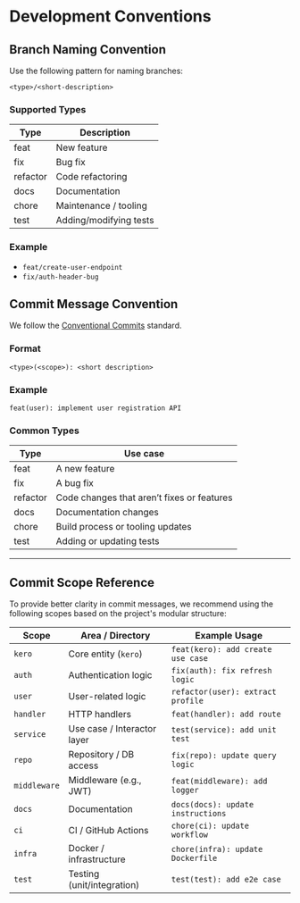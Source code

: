 # Development Conventions

## Branch Naming Convention

Use the following pattern for naming branches:

```
<type>/<short-description>
```

### Supported Types

| Type      | Description              |
|-----------|--------------------------|
| feat      | New feature              |
| fix       | Bug fix                  |
| refactor  | Code refactoring         |
| docs      | Documentation            |
| chore     | Maintenance / tooling    |
| test      | Adding/modifying tests   |

### Example

- `feat/create-user-endpoint`
- `fix/auth-header-bug`

## Commit Message Convention

We follow the [Conventional Commits](https://www.conventionalcommits.org/en/v1.0.0/) standard.

### Format

```
<type>(<scope>): <short description>
```

### Example

```
feat(user): implement user registration API
```

### Common Types

| Type       | Use case                        |
|------------|---------------------------------|
| feat       | A new feature                   |
| fix        | A bug fix                       |
| refactor   | Code changes that aren’t fixes or features |
| docs       | Documentation changes           |
| chore      | Build process or tooling updates |
| test       | Adding or updating tests        |

---

## Commit Scope Reference

To provide better clarity in commit messages, we recommend using the following scopes based on the project's modular structure:

| Scope        | Area / Directory             | Example Usage                        |
|--------------|------------------------------|--------------------------------------|
| `kero`       | Core entity (`kero`)         | `feat(kero): add create use case`    |
| `auth`       | Authentication logic         | `fix(auth): fix refresh logic`       |
| `user`       | User-related logic           | `refactor(user): extract profile`    |
| `handler`    | HTTP handlers                | `feat(handler): add route`           |
| `service`    | Use case / Interactor layer  | `test(service): add unit test`       |
| `repo`       | Repository / DB access       | `fix(repo): update query logic`      |
| `middleware` | Middleware (e.g., JWT)       | `feat(middleware): add logger`       |
| `docs`       | Documentation                | `docs(docs): update instructions`    |
| `ci`         | CI / GitHub Actions          | `chore(ci): update workflow`         |
| `infra`      | Docker / infrastructure      | `chore(infra): update Dockerfile`    |
| `test`       | Testing (unit/integration)   | `test(test): add e2e case`           |
